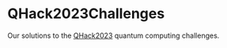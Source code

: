# QHack2023Challenges
Our solutions to the [QHack2023](https://qhack.ai/) quantum computing challenges.
